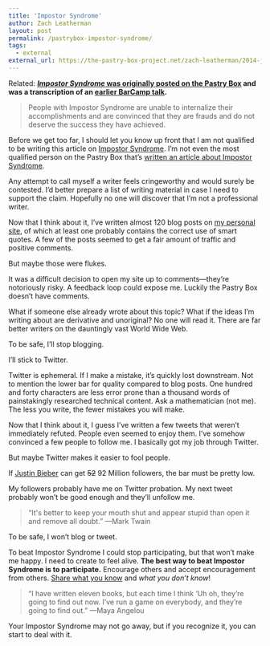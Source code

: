 ```yaml
---
title: 'Impostor Syndrome'
author: Zach Leatherman
layout: post
permalink: /pastrybox-impostor-syndrome/
tags:
  - external
external_url: https://the-pastry-box-project.net/zach-leatherman/2014-june-7
---
```


Related: **[*Impostor Syndrome* was originally posted on the Pastry Box](https://the-pastry-box-project.net/zach-leatherman/2014-june-7) and was a transcription of an [earlier BarCamp talk](/web/impostor/).**

> People with Impostor Syndrome are unable to internalize their accomplishments and are convinced that they are frauds and do not deserve the success they have achieved.

Before we get too far, I should let you know up front that I am not qualified to be writing this article on [Impostor Syndrome](https://en.wikipedia.org/wiki/Impostor_syndrome). I’m not even the most qualified person on the Pastry Box that’s [written an article about Impostor Syndrome](https://the-pastry-box-project.net/angelina-fabbro/2013-june-11).

Any attempt to call myself a writer feels cringeworthy and would surely be contested. I’d better prepare a list of writing material in case I need to support the claim. Hopefully no one will discover that I’m not a professional writer.

Now that I think about it, I’ve written almost 120 blog posts on [my personal site](https://www.zachleat.com/web/), of which at least one probably contains the correct use of smart quotes. A few of the posts seemed to get a fair amount of traffic and positive comments.

But maybe those were flukes.

It was a difficult decision to open my site up to comments—they’re notoriously risky. A feedback loop could expose me. Luckily the Pastry Box doesn’t have comments.

What if someone else already wrote about this topic? What if the ideas I’m writing about are derivative and unoriginal? No one will read it. There are far better writers on the dauntingly vast World Wide Web.

To be safe, I’ll stop blogging.

I’ll stick to Twitter.

Twitter is ephemeral. If I make a mistake, it’s quickly lost downstream. Not to mention the lower bar for quality compared to blog posts. One hundred and forty characters are less error prone than a thousand words of painstakingly researched technical content. Ask a mathematician (not me). The less you write, the fewer mistakes you will make.

Now that I think about it, I guess I’ve written a few tweets that weren’t immediately refuted. People even seemed to enjoy them. I’ve somehow convinced a few people to follow me. I basically got my job through Twitter.

But maybe Twitter makes it easier to fool people.

If [Justin Bieber](https://twitter.com/JustinBieber) can get ~~52~~ 92 Million followers, the bar must be pretty low.

My followers probably have me on Twitter probation. My next tweet probably won’t be good enough and they’ll unfollow me.

> “It's better to keep your mouth shut and appear stupid than open it and remove all doubt.” —Mark Twain

To be safe, I won’t blog or tweet.

To beat Impostor Syndrome I could stop participating, but that won’t make me happy. I need to create to feel alive. **The best way to beat Impostor Syndrome is to participate.** Encourage others and accept encouragement from others. [Share what you know](https://the-pastry-box-project.net/brad-frost/2014-may-1) and *what you don’t know*!

> “I have written eleven books, but each time I think ‘Uh oh, they’re going to find out now. I’ve run a game on everybody, and they’re going to find out.” —Maya Angelou

Your Impostor Syndrome may not go away, but if you recognize it, you can start to deal with it.
